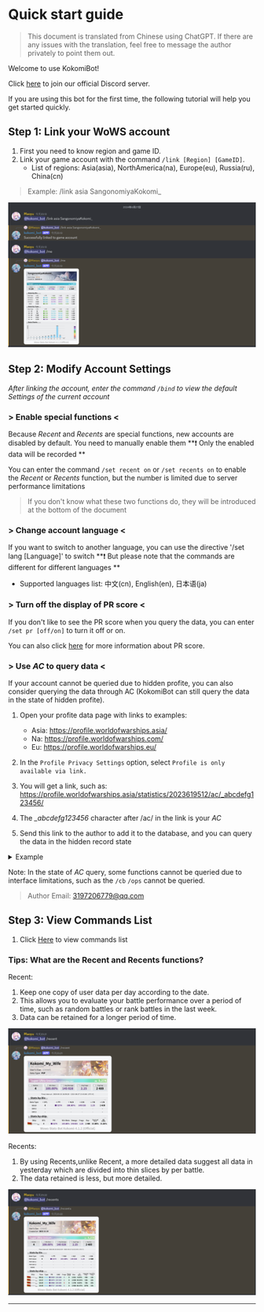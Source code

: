 # Quick start guide

> This document is translated from Chinese using ChatGPT. If there are any issues with the translation, feel free to message the author privately to point them out.

Welcome to use KokomiBot! 

Click [here](https://discord.gg/n5swUvFRfr) to join our official Discord server.

If you are using this bot for the first time, the following tutorial will help you get started quickly.

## Step 1: Link your WoWS account

1. First you need to know region and game ID.
2. Link your game account with the command `/link [Region] [GameID]`.
    - List of regions: Asia(asia), NorthAmerica(na), Europe(eu), Russia(ru), China(cn)

> Example: /link asia SangonomiyaKokomi_

![](https://github.com/SangonomiyaKoko/Kokomibot_docs/blob/main/docs/en/link_account.png)


## Step 2: Modify Account Settings

*After linking the account, enter the command `/bind` to view the default Settings of the current account*

### > Enable special functions <

Because *Recent* and *Recents* are special functions, new accounts are disabled by default. You need to manually enable them **❗ Only the enabled data will be recorded **

You can enter the command `/set recent on` or `/set recents on` to enable the *Recent* or *Recents* function, but the number is limited due to server performance limitations

> If you don't know what these two functions do, they will be introduced at the bottom of the document

### > Change account language <

If you want to switch to another language, you can use the directive '/set lang [Language]' to switch **❗ But please note that the commands are different for different languages **
- Supported languages list: 中文(cn), English(en), 日本语(ja)

### > Turn off the display of PR score <

If you don't like to see the PR score when you query the data, you can enter `/set pr [off/on]` to turn it off or on. 

You can also click [here](https://asia.wows-numbers.com/personal/rating) for more information about PR score.

### > Use *AC* to query data <

If your account cannot be queried due to hidden profite, you can also consider querying the data through AC (KokomiBot can still query the data in the state of hidden profite).

1. Open your profite data page with links to examples:
    - Asia: https://profile.worldofwarships.asia/
    - Na: https://profile.worldofwarships.com/
    - Eu: https://profile.worldofwarships.eu/

2. In the `Profile Privacy Settings` option, select `Profile is only available via link.`

3. You will get a link, such as: 
https://profile.worldofwarships.asia/statistics/2023619512/ac/_abcdefg123456/

4. The *_abcdefg123456* character after /ac/ in the link is your *AC*

5. Send this link to the author to add it to the database, and you can query the data in the hidden record state

<details>
<summary>Example</summary>

![](https://github.com/SangonomiyaKoko/Kokomibot_docs/blob/main/docs/en/ac_1.png)

![](https://github.com/SangonomiyaKoko/Kokomibot_docs/blob/main/docs/en/ac_2.png)

</details>

Note: In the state of *AC* query, some functions cannot be queried due to interface limitations, such as the `/cb` `/ops` cannot be queried.

> Author Email: 3197206779@qq.com

## Step 3: View Commands List

1. Click [Here](https://github.com/SangonomiyaKoko/Kokomibot_docs/blob/main/docs/en/commands_list.md) to view commands list


### Tips: What are the Recent and Recents functions?
Recent: 
1. Keep one copy of user data per day according to the date. 
2. This allows you to evaluate your battle performance over a period of time, such as random battles or rank battles in the last week. 
3. Data can be retained for a longer period of time.

![](https://github.com/SangonomiyaKoko/Kokomibot_docs/blob/main/docs/en/recent.png)

Recents: 
1. By using Recents,unlike Recent, a more detailed data suggest all data in yesterday which are divided into thin slices by per battle.
2. The data retained is less, but more detailed.

![](https://github.com/SangonomiyaKoko/Kokomibot_docs/blob/main/docs/en/recents.png)

---
